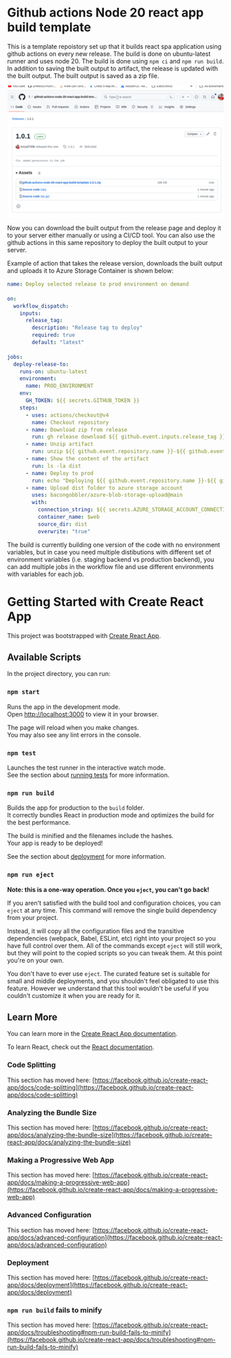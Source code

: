 # Github actions Node 20 react app build template

This is a template repoistory set up that it builds react spa application using github actions on every new release. The build is done on ubuntu-latest runner and uses node 20. The build is done using `npm ci` and `npm run build`. In addition to saving the built output to artifact, the release is updated with the built output. The built output is saved as a zip file.

![alt text](readme_images/image.png)

Now you can download the built output from the release page and deploy it to your server either manually or using a CI/CD tool. You can also use the github actions in this same repository to deploy the built output to your server.

Example of action that takes the release version, downloads the built output and uploads it to Azure Storage Container is shown below:

```yaml
name: Deploy selected release to prod environment on demand

on:
  workflow_dispatch:
    inputs:
      release_tag:
        description: "Release tag to deploy"
        required: true
        default: "latest"

jobs:
  deploy-release-to:
    runs-on: ubuntu-latest
    environment:
      name: PROD_ENVIRONMENT
    env:
      GH_TOKEN: ${{ secrets.GITHUB_TOKEN }}
    steps:
      - uses: actions/checkout@v4
        name: Checkout repository
      - name: Download zip from release
        run: gh release download ${{ github.event.inputs.release_tag }} -p ${{ github.event.repository.name }}-${{ github.event.inputs.release_tag }}.zip
      - name: Unzip artifact
        run: unzip ${{ github.event.repository.name }}-${{ github.event.inputs.release_tag }}.zip
      - name: Show the content of the artifact
        run: ls -la dist
      - name: Deploy to prod
        run: echo "Deploying ${{ github.event.repository.name }}-${{ github.event.inputs.release_tag }} to prod environment"
      - name: Upload dist folder to azure storage account
        uses: bacongobbler/azure-blob-storage-upload@main
        with:
          connection_string: ${{ secrets.AZURE_STORAGE_ACCOUNT_CONNECTION_STRING }}
          container_name: $web
          source_dir: dist
          overwrite: "true"
```

The build is currently building one version of the code with no environment variables, but in case you need multiple distibutions with different set of environment variables (i.e. staging backend vs production backend), you can add multiple jobs in the workflow file and use different environments with variables for each job.

# Getting Started with Create React App

This project was bootstrapped with [Create React App](https://github.com/facebook/create-react-app).

## Available Scripts

In the project directory, you can run:

### `npm start`

Runs the app in the development mode.\
Open [http://localhost:3000](http://localhost:3000) to view it in your browser.

The page will reload when you make changes.\
You may also see any lint errors in the console.

### `npm test`

Launches the test runner in the interactive watch mode.\
See the section about [running tests](https://facebook.github.io/create-react-app/docs/running-tests) for more information.

### `npm run build`

Builds the app for production to the `build` folder.\
It correctly bundles React in production mode and optimizes the build for the best performance.

The build is minified and the filenames include the hashes.\
Your app is ready to be deployed!

See the section about [deployment](https://facebook.github.io/create-react-app/docs/deployment) for more information.

### `npm run eject`

**Note: this is a one-way operation. Once you `eject`, you can't go back!**

If you aren't satisfied with the build tool and configuration choices, you can `eject` at any time. This command will remove the single build dependency from your project.

Instead, it will copy all the configuration files and the transitive dependencies (webpack, Babel, ESLint, etc) right into your project so you have full control over them. All of the commands except `eject` will still work, but they will point to the copied scripts so you can tweak them. At this point you're on your own.

You don't have to ever use `eject`. The curated feature set is suitable for small and middle deployments, and you shouldn't feel obligated to use this feature. However we understand that this tool wouldn't be useful if you couldn't customize it when you are ready for it.

## Learn More

You can learn more in the [Create React App documentation](https://facebook.github.io/create-react-app/docs/getting-started).

To learn React, check out the [React documentation](https://reactjs.org/).

### Code Splitting

This section has moved here: [https://facebook.github.io/create-react-app/docs/code-splitting](https://facebook.github.io/create-react-app/docs/code-splitting)

### Analyzing the Bundle Size

This section has moved here: [https://facebook.github.io/create-react-app/docs/analyzing-the-bundle-size](https://facebook.github.io/create-react-app/docs/analyzing-the-bundle-size)

### Making a Progressive Web App

This section has moved here: [https://facebook.github.io/create-react-app/docs/making-a-progressive-web-app](https://facebook.github.io/create-react-app/docs/making-a-progressive-web-app)

### Advanced Configuration

This section has moved here: [https://facebook.github.io/create-react-app/docs/advanced-configuration](https://facebook.github.io/create-react-app/docs/advanced-configuration)

### Deployment

This section has moved here: [https://facebook.github.io/create-react-app/docs/deployment](https://facebook.github.io/create-react-app/docs/deployment)

### `npm run build` fails to minify

This section has moved here: [https://facebook.github.io/create-react-app/docs/troubleshooting#npm-run-build-fails-to-minify](https://facebook.github.io/create-react-app/docs/troubleshooting#npm-run-build-fails-to-minify)
